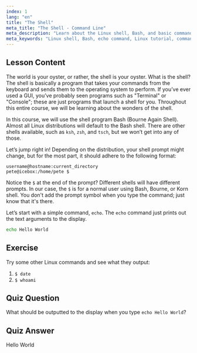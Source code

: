 ```yaml
---
index: 1
lang: "en"
title: "The Shell"
meta_title: "The Shell - Command Line"
meta_description: "Learn about the Linux shell, Bash, and basic commands like 'echo'. Understand shell prompts and start your Linux journey with this beginner-friendly guide."
meta_keywords: "Linux shell, Bash, echo command, Linux tutorial, command line, beginner Linux, shell prompt, Linux guide"
---
```


## Lesson Content

The world is your oyster, or rather, the shell is your oyster. What is the shell? The shell is basically a program that takes your commands from the keyboard and sends them to the operating system to perform. If you’ve ever used a GUI, you’ve probably seen programs such as "Terminal" or "Console"; these are just programs that launch a shell for you. Throughout this entire course, we will be learning about the wonders of the shell.

In this course, we will use the shell program Bash (Bourne Again Shell). Almost all Linux distributions will default to the Bash shell. There are other shells available, such as `ksh`, `zsh`, and `tsch`, but we won’t get into any of those.

Let’s jump right in! Depending on the distribution, your shell prompt might change, but for the most part, it should adhere to the following format:

```plaintext
username@hostname:current_directory
pete@icebox:/home/pete $
```

Notice the `$` at the end of the prompt? Different shells will have different prompts. In our case, the `$` is for a normal user using Bash, Bourne, or Korn shell. You don't add the prompt symbol when you type the command; just know that it's there.

Let’s start with a simple command, `echo`. The `echo` command just prints out the text arguments to the display.

```bash
echo Hello World
```

## Exercise

Try some other Linux commands and see what they output:

1. `$ date`
2. `$ whoami`

## Quiz Question

What should be outputted to the display when you type `echo Hello World`?

## Quiz Answer

Hello World
